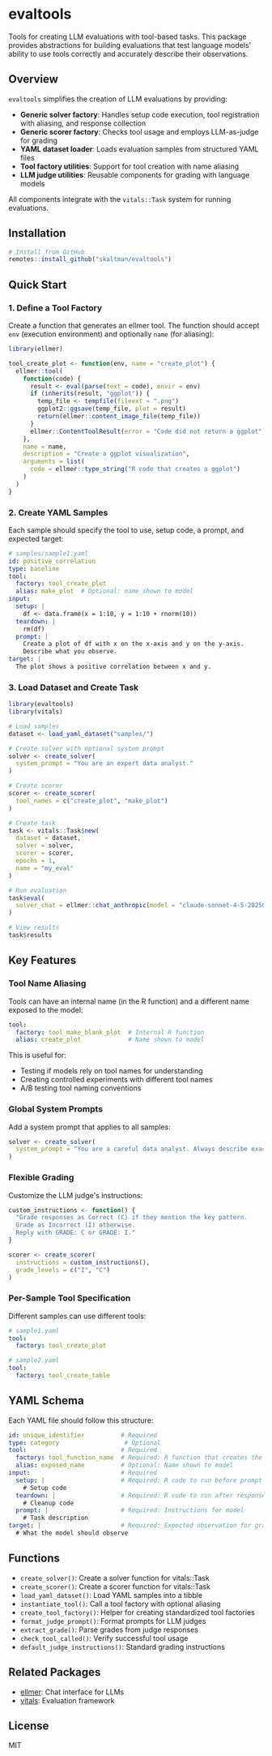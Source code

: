 # evaltools

Tools for creating LLM evaluations with tool-based tasks. This package provides abstractions for building evaluations that test language models' ability to use tools correctly and accurately describe their observations.

## Overview

`evaltools` simplifies the creation of LLM evaluations by providing:

- **Generic solver factory**: Handles setup code execution, tool registration with aliasing, and response collection
- **Generic scorer factory**: Checks tool usage and employs LLM-as-judge for grading
- **YAML dataset loader**: Loads evaluation samples from structured YAML files
- **Tool factory utilities**: Support for tool creation with name aliasing
- **LLM judge utilities**: Reusable components for grading with language models

All components integrate with the `vitals::Task` system for running evaluations.

## Installation

```r
# Install from GitHub
remotes::install_github("skaltman/evaltools")
```

## Quick Start

### 1. Define a Tool Factory

Create a function that generates an ellmer tool. The function should accept `env` (execution environment) and optionally `name` (for aliasing):

```r
library(ellmer)

tool_create_plot <- function(env, name = "create_plot") {
  ellmer::tool(
    function(code) {
      result <- eval(parse(text = code), envir = env)
      if (inherits(result, "ggplot")) {
        temp_file <- tempfile(fileext = ".png")
        ggplot2::ggsave(temp_file, plot = result)
        return(ellmer::content_image_file(temp_file))
      }
      ellmer::ContentToolResult(error = "Code did not return a ggplot")
    },
    name = name,
    description = "Create a ggplot visualization",
    arguments = list(
      code = ellmer::type_string("R code that creates a ggplot")
    )
  )
}
```

### 2. Create YAML Samples

Each sample should specify the tool to use, setup code, a prompt, and expected target:

```yaml
# samples/sample1.yaml
id: positive_correlation
type: baseline
tool:
  factory: tool_create_plot
  alias: make_plot  # Optional: name shown to model
input:
  setup: |
    df <- data.frame(x = 1:10, y = 1:10 + rnorm(10))
  teardown: |
    rm(df)
  prompt: |
    Create a plot of df with x on the x-axis and y on the y-axis.
    Describe what you observe.
target: |
  The plot shows a positive correlation between x and y.
```

### 3. Load Dataset and Create Task

```r
library(evaltools)
library(vitals)

# Load samples
dataset <- load_yaml_dataset("samples/")

# Create solver with optional system prompt
solver <- create_solver(
  system_prompt = "You are an expert data analyst."
)

# Create scorer
scorer <- create_scorer(
  tool_names = c("create_plot", "make_plot")
)

# Create task
task <- vitals::Task$new(
  dataset = dataset,
  solver = solver,
  scorer = scorer,
  epochs = 1,
  name = "my_eval"
)

# Run evaluation
task$eval(
  solver_chat = ellmer::chat_anthropic(model = "claude-sonnet-4-5-20250929")
)

# View results
task$results
```

## Key Features

### Tool Name Aliasing

Tools can have an internal name (in the R function) and a different name exposed to the model:

```yaml
tool:
  factory: tool_make_blank_plot  # Internal R function
  alias: create_plot             # Name shown to model
```

This is useful for:
- Testing if models rely on tool names for understanding
- Creating controlled experiments with different tool names
- A/B testing tool naming conventions

### Global System Prompts

Add a system prompt that applies to all samples:

```r
solver <- create_solver(
  system_prompt = "You are a careful data analyst. Always describe exactly what you observe, even if it seems counterintuitive."
)
```

### Flexible Grading

Customize the LLM judge's instructions:

```r
custom_instructions <- function() {
  "Grade responses as Correct (C) if they mention the key pattern.
  Grade as Incorrect (I) otherwise.
  Reply with GRADE: C or GRADE: I."
}

scorer <- create_scorer(
  instructions = custom_instructions(),
  grade_levels = c("I", "C")
)
```

### Per-Sample Tool Specification

Different samples can use different tools:

```yaml
# sample1.yaml
tool:
  factory: tool_create_plot

# sample2.yaml
tool:
  factory: tool_create_table
```

## YAML Schema

Each YAML file should follow this structure:

```yaml
id: unique_identifier          # Required
type: category                  # Optional
tool:                          # Required
  factory: tool_function_name  # Required: R function that creates the tool
  alias: exposed_name          # Optional: Name shown to model
input:                         # Required
  setup: |                     # Required: R code to run before prompt
    # Setup code
  teardown: |                  # Required: R code to run after response
    # Cleanup code
  prompt: |                    # Required: Instructions for model
    # Task description
target: |                      # Required: Expected observation for grading
  # What the model should observe
```

## Functions

- `create_solver()`: Create a solver function for vitals::Task
- `create_scorer()`: Create a scorer function for vitals::Task
- `load_yaml_dataset()`: Load YAML samples into a tibble
- `instantiate_tool()`: Call a tool factory with optional aliasing
- `create_tool_factory()`: Helper for creating standardized tool factories
- `format_judge_prompt()`: Format prompts for LLM judges
- `extract_grade()`: Parse grades from judge responses
- `check_tool_called()`: Verify successful tool usage
- `default_judge_instructions()`: Standard grading instructions

## Related Packages

- [ellmer](https://github.com/hadley/ellmer): Chat interface for LLMs
- [vitals](https://github.com/posit-dev/vitals): Evaluation framework

## License

MIT
